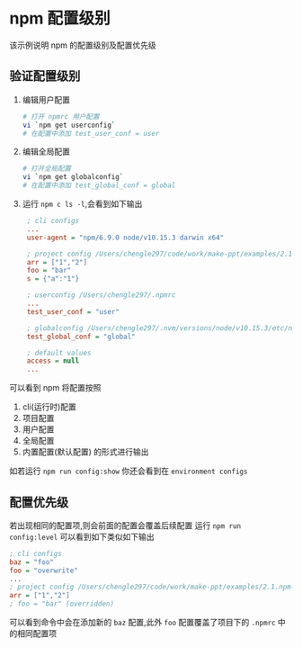 # npm 配置级别
该示例说明 npm 的配置级别及配置优先级

## 验证配置级别
1. 编辑用户配置
   
   ```bash
   # 打开 npmrc 用户配置
   vi `npm get userconfig`
   # 在配置中添加 test_user_conf = user
   ```
2. 编辑全局配置
   
   ```bash
   # 打开全局配置
   vi `npm get globalconfig`
   # 在配置中添加 test_global_conf = global
   ```

3. 运行 `npm c ls -l`,会看到如下输出

   ```ini
    ; cli configs
    ...
    user-agent = "npm/6.9.0 node/v10.15.3 darwin x64"

    ; project config /Users/chengle297/code/work/make-ppt/examples/2.1.npm-config/.npmrc
    arr = ["1","2"]
    foo = "bar"
    s = {"a":"1"}

    ; userconfig /Users/chengle297/.npmrc
    ...
    test_user_conf = "user"

    ; globalconfig /Users/chengle297/.nvm/versions/node/v10.15.3/etc/npmrc
    test_global_conf = "global"

    ; default values
    access = null
    ...
   ```

可以看到 npm 将配置按照 
1. cli(运行时)配置
2. 项目配置
3. 用户配置
4. 全局配置
5. 内置配置(默认配置) 的形式进行输出

如若运行 `npm run config:show` 你还会看到在 `environment configs`

## 配置优先级
若出现相同的配置项,则会前面的配置会覆盖后续配置
运行 `npm run config:level` 可以看到如下类似如下输出

```ini
; cli configs
baz = "foo"
foo = "overwrite"
...
; project config /Users/chengle297/code/work/make-ppt/examples/2.1.npm-config/.npmrc
arr = ["1","2"]
; foo = "bar" (overridden)
```

可以看到命令中会在添加新的 `baz` 配置,此外 `foo` 配置覆盖了项目下的 `.npmrc` 中的相同配置项
